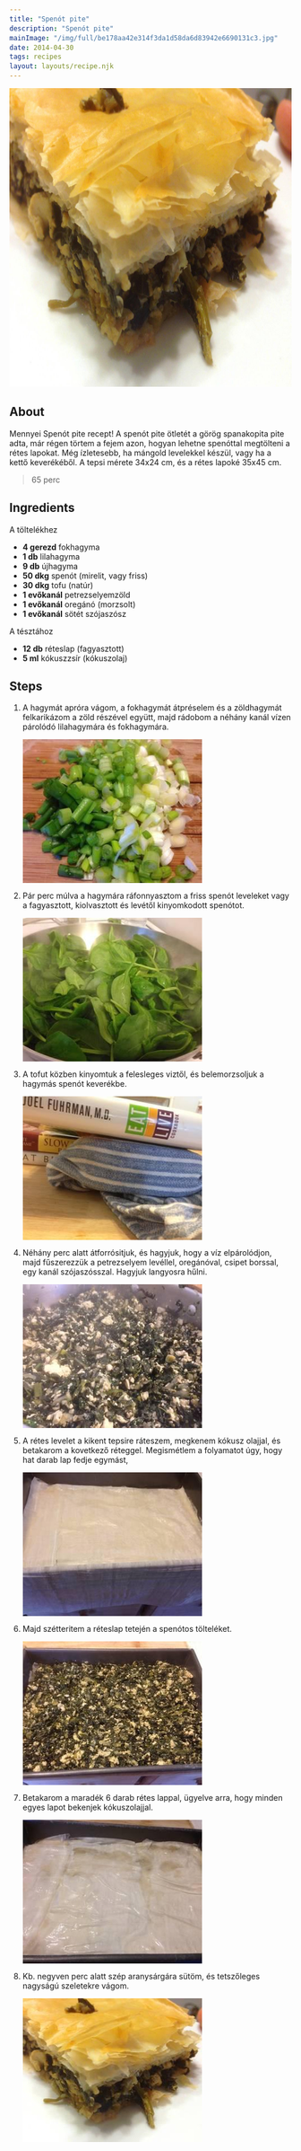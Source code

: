 ```yaml
---
title: "Spenót pite"
description: "Spenót pite"
mainImage: "/img/full/be178aa42e314f3da1d58da6d83942e6690131c3.jpg"
date: 2014-04-30
tags: recipes
layout: layouts/recipe.njk
---
```

                            
<p align="center"><a href="https://cookpad.com/hu/receptek/1924076-spenot-pite" rel="Recipe source page"><img width="751" height="532" src="/img/full/be178aa42e314f3da1d58da6d83942e6690131c3.jpg"/></a></p>

## About
Mennyei Spenót pite recept! A spenót pite ötletét a görög spanakopita pite adta, már régen törtem a fejem azon, hogyan lehetne spenóttal megtölteni a rétes lapokat. Még ízletesebb, ha mángold levelekkel készül, vagy ha a kettő keverékéből. A tepsi mérete 34x24 cm, és a rétes lapoké 35x45 cm.

> 65 perc 

## Ingredients

A töltelékhez
* **4 gerezd** fokhagyma
* **1 db** lilahagyma
* **9 db** újhagyma
* **50 dkg** spenót (mirelit, vagy friss)
* **30 dkg** tofu (natúr)
* **1 evőkanál** petrezselyemzöld
* **1 evőkanál** oregánó (morzsolt)
* **1 evőkanál** sötét szójaszósz

A tésztához
* **12 db** réteslap (fagyasztott)
* **5 ml** kókuszzsír (kókuszolaj)

## Steps

1. A hagymát apróra vágom, a fokhagymát átpréselem és a zöldhagymát felkarikázom a zöld részével együtt, majd rádobom a néhány kanál vízen párolódó lilahagymára és fokhagymára.
 
    <p><img width="320" height="256" align="left" src="/img/full/ea0f8e2ea7a945da5384b73ace6304509ee621e5.jpg"/></p><div style="clear: both"/>

2. Pár perc múlva a hagymára ráfonnyasztom a friss spenót leveleket vagy a fagyasztott, kiolvasztott és levétől kinyomkodott spenótot.
 
    <p><img width="320" height="256" align="left" src="/img/full/cb3f0335d7b48fe6d376c8ecd10600be126a02af.jpg"/></p><div style="clear: both"/>

3. A tofut közben kinyomtuk a felesleges viztől, és belemorzsoljuk a hagymás spenót keverékbe.
 
    <p><img width="320" height="256" align="left" src="/img/full/3033cc87ec833125a4124dea4acb3ee79a6fa4f9.jpg"/></p><div style="clear: both"/>

4. Néhány perc alatt átforrósitjuk, és hagyjuk, hogy a víz elpárolódjon, majd fűszerezzük a petrezselyem levéllel, oregánóval, csipet borssal, egy kanál szójaszósszal. Hagyjuk langyosra hűlni.
 
    <p><img width="320" height="256" align="left" src="/img/full/14f1c712d3ed10247b31f8c1a13c5da37a107e39.jpg"/></p><div style="clear: both"/>

5. A rétes levelet a kikent tepsire ráteszem, megkenem kókusz olajjal, és betakarom a kovetkező réteggel. Megismétlem a folyamatot úgy, hogy hat darab lap fedje egymást,
 
    <p><img width="320" height="256" align="left" src="/img/full/0b30d4388d0c5ed307c1a9c31c8025a7bff082cd.jpg"/></p><div style="clear: both"/>

6. Majd szétteritem a réteslap tetején a spenótos tölteléket.
 
    <p><img width="320" height="256" align="left" src="/img/full/2c7e62fe3805c491efced9cdb555429646bb6370.jpg"/></p><div style="clear: both"/>

7. Betakarom a maradék 6 darab rétes lappal, ügyelve arra, hogy minden egyes lapot bekenjek kókuszolajjal.
 
    <p><img width="320" height="256" align="left" src="/img/full/b5a9291f816694a066fc678dbadf0e1d8f5facbe.jpg"/></p><div style="clear: both"/>

8. Kb. negyven perc alatt szép aranysárgára sütöm, és tetszőleges nagyságú szeletekre vágom.
 
    <p><img width="320" height="256" align="left" src="/img/full/0bc6f92a8afc6e41db9a8da8d15e43156b8d0347.jpg"/></p><div style="clear: both"/>

